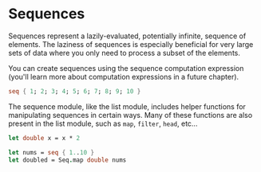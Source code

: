 # Sequences

Sequences represent a lazily-evaluated, potentially infinite, sequence of elements.
The laziness of sequences is especially beneficial for very large sets of data where you only need to process a subset of the elements.

You can create sequences using the sequence computation expression
(you'll learn more about computation expressions in a future chapter).

```fsharp
seq { 1; 2; 3; 4; 5; 6; 7; 8; 9; 10 }
```

The sequence module, like the list module, includes helper functions for manipulating sequences in certain ways.
Many of these functions are also present in the list module, such as `map`, `filter`, `head`, etc...

```fsharp
let double x = x * 2

let nums = seq { 1..10 }
let doubled = Seq.map double nums
```